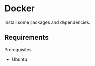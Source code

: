 Docker
=========

Install some packages and dependencies.

Requirements
------------

Prerequisites:

- Ubuntu
